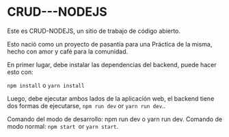# CRUD---NODEJS

Este es CRUD-NODEJS, un sitio de trabajo de código abierto.

Esto nació como un proyecto de pasantía para una Práctica de la misma, hecho con amor y café para la comunidad.

En primer lugar, debe instalar las dependencias del backend, puede hacer esto con:

`npm install` o `yarn install`

Luego, debe ejecutar ambos lados de la aplicación web, el backend tiene dos formas de ejecutarse, `npm run dev` or `yarn run dev`..

Comando del modo de desarrollo: npm run dev o yarn run dev. Comando de modo normal: `npm start `or `yarn start`.
